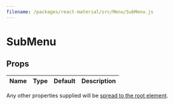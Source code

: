 ```yaml
---
filename: /packages/react-material/src/Menu/SubMenu.js
---
```


<!--- This documentation is automatically generated, do not try to edit it. -->

# SubMenu



## Props

| Name | Type | Default | Description |
|:-----|:-----|:--------|:------------|

Any other properties supplied will be [spread to the root element](/guides/api#spread).

